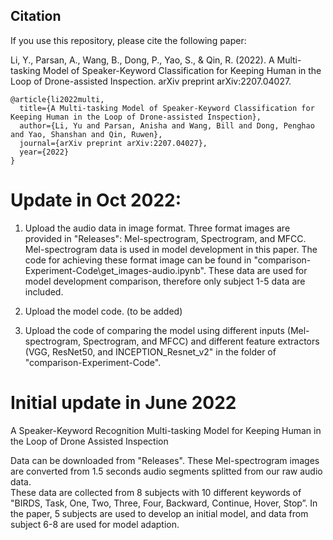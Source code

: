 ## Citation
If you use this repository, please cite the following paper:

Li, Y., Parsan, A., Wang, B., Dong, P., Yao, S., & Qin, R. (2022). A Multi-tasking Model of Speaker-Keyword Classification for Keeping Human in the Loop of Drone-assisted Inspection. arXiv preprint arXiv:2207.04027.

~~~~  
@article{li2022multi,
  title={A Multi-tasking Model of Speaker-Keyword Classification for Keeping Human in the Loop of Drone-assisted Inspection},
  author={Li, Yu and Parsan, Anisha and Wang, Bill and Dong, Penghao and Yao, Shanshan and Qin, Ruwen},
  journal={arXiv preprint arXiv:2207.04027},
  year={2022}
}
~~~~

# Update in Oct 2022:

1. Upload the audio data in image format. Three format images are provided in "Releases": Mel-spectrogram, Spectrogram, and MFCC. Mel-spectrogram data is used in model development in this paper.  The code for achieving these format image can be found in "comparison-Experiment-Code\get_images-audio.ipynb".
These data are used for model development comparison, therefore only subject 1-5 data are included. 

2. Upload the model code. (to be added)

3. Upload the code of comparing the model using different inputs (Mel-spectrogram, Spectrogram, and MFCC) and different feature extractors (VGG, ResNet50, and INCEPTION_Resnet_v2" in the folder of "comparison-Experiment-Code".

# Initial update in June 2022
A Speaker-Keyword Recognition Multi-tasking Model for Keeping Human in the Loop of Drone Assisted Inspection

Data can be downloaded from "Releases". These Mel-spectrogram images are converted from 1.5 seconds audio segments splitted from our raw audio data.  
These data are collected from 8 subjects with 10 different keywords of "BIRDS, Task, One, Two, Three, Four, Backward, Continue, Hover, Stop”.
In the paper, 5 subjects are used to develop an initial model, and data from subject 6-8 are used for model adaption. 
